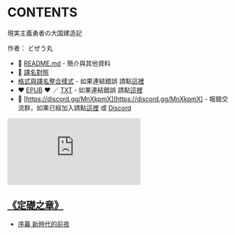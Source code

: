 # CONTENTS

現実主義勇者の大国建造記  

作者： どぜう丸  



- :closed_book: [README.md](README.md) - 簡介與其他資料
- :pencil: [譯名對照](%E8%AD%AF%E5%90%8D%E5%B0%8D%E7%85%A7.md)
- [格式與譯名整合樣式](https://github.com/bluelovers/node-novel/blob/master/lib/locales/%E7%8F%BE%E5%AE%9F%E4%B8%BB%E7%BE%A9%E5%8B%87%E8%80%85%E3%81%AE%E5%A4%A7%E5%9B%BD%E5%BB%BA%E9%80%A0%E8%A8%98.ts) - 如果連結錯誤 請點[這裡](https://github.com/bluelovers/node-novel/blob/master/lib/locales/)
-  :heart: [EPUB](https://gitlab.com/demonovel/epub-txt/blob/master/cm/%E7%8F%BE%E5%AE%9F%E4%B8%BB%E7%BE%A9%E5%8B%87%E8%80%85%E3%81%AE%E5%A4%A7%E5%9B%BD%E5%BB%BA%E9%80%A0%E8%A8%98.epub) :heart:  ／ [TXT](https://gitlab.com/demonovel/epub-txt/blob/master/cm/out/%E7%8F%BE%E5%AE%9F%E4%B8%BB%E7%BE%A9%E5%8B%87%E8%80%85%E3%81%AE%E5%A4%A7%E5%9B%BD%E5%BB%BA%E9%80%A0%E8%A8%98.out.txt) - 如果連結錯誤 請點[這裡](https://gitlab.com/demonovel/epub-txt/blob/master/cm/)
- :mega: [https://discord.gg/MnXkpmX](https://discord.gg/MnXkpmX) - 報錯交流群，如果已經加入請點[這裡](https://discordapp.com/channels/467794087769014273/467794088285175809) 或 [Discord](https://discordapp.com/channels/@me)


![導航目錄](https://chart.apis.google.com/chart?cht=qr&chs=150x150&chl=https://gitlab.com/novel-group/txt-source/blob/master/cm/現実主義勇者の大国建造記/導航目錄.md "導航目錄")




## [《定礎之章》](00010_%E3%80%8A%E5%AE%9A%E7%A4%8E%E4%B9%8B%E7%AB%A0%E3%80%8B)

- [序幕 新時代的前夜](00010_%E3%80%8A%E5%AE%9A%E7%A4%8E%E4%B9%8B%E7%AB%A0%E3%80%8B/00010_%E5%BA%8F%E5%B9%95%20%E6%96%B0%E6%99%82%E4%BB%A3%E7%9A%84%E5%89%8D%E5%A4%9C.txt)

